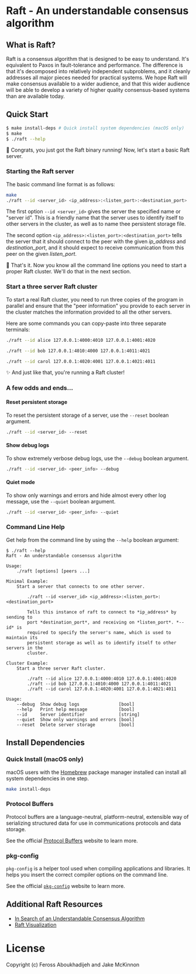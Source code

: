 # Raft - An understandable consensus algorithm

## What is Raft?

Raft is a consensus algorithm that is designed to be easy to understand. It's
equivalent to Paxos in fault-tolerance and performance. The difference is that
it's decomposed into relatively independent subproblems, and it cleanly
addresses all major pieces needed for practical systems. We hope Raft will make
consensus available to a wider audience, and that this wider audience will be
able to develop a variety of higher quality consensus-based systems than are
available today.

## Quick Start

```bash
$ make install-deps # Quick install system dependencies (macOS only)
$ make
$ ./raft --help
```

🥳 Congrats, you just got the Raft binary running! Now, let's start a basic Raft server.

### Starting the Raft server

The basic command line format is as follows:

```bash
make
./raft --id <server_id> <ip_address>:<listen_port>:<destination_port>
```

The first option `--id <server_id>` gives the server the specified name or
"server id". This is a friendly name that the server uses to identify itself to
other servers in the cluster, as well as to name thee persistent storage file.

The second option `<ip_address>:<listen_port>:<destination_port>` tells the
server that it should connect to the peer with the given *ip_address* and
*destination_port*, and it should expect to receive communication from this peer
on the given *listen_port*.

🌟 That's it. Now you know all the command line options you need to start a
proper Raft cluster. We'll do that in the next section.

### Start a three server Raft cluster

To start a real Raft cluster, you need to run three copies of the program in
parallel and ensure that the "peer information" you provide to each server in
the cluster matches the information provided to all the other servers.

Here are some commands you can copy-paste into three separate terminals:

```bash
./raft --id alice 127.0.0.1:4000:4010 127.0.0.1:4001:4020
```

```bash
./raft --id bob 127.0.0.1:4010:4000 127.0.0.1:4011:4021
```

```bash
./raft --id carol 127.0.0.1:4020:4001 127.0.0.1:4021:4011
```

✨ And just like that, you're running a Raft cluster!

### A few odds and ends...

#### Reset persistent storage

To reset the persistent storage of a server, use the `--reset` boolean argument.

```bash
./raft --id <server_id> --reset
```

#### Show debug logs

To show extremely verbose debug logs, use the `--debug` boolean argument.

```bash
./raft --id <server_id> <peer_info> --debug
```

#### Quiet mode

To show only warnings and errors and hide almost every other log message, use
the `--quiet` boolean argument.

```bash
./raft --id <server_id> <peer_info> --quiet
```

### Command Line Help

Get help from the command line by using the `--help` boolean argument:

```
$ ./raft --help
Raft - An understandable consensus algorithm

Usage:
    ./raft [options] [peers ...]

Minimal Example:
    Start a server that connects to one other server.

        ./raft --id <server_id> <ip_address>:<listen_port>:<destination_port>

        Tells this instance of raft to connect to *ip_address* by sending to
        port *destination_port*, and receiving on *listen_port*. *--id* is
        required to specify the server's name, which is used to maintain its
        persistent storage as well as to identify itself to other servers in the
        cluster.

Cluster Example:
    Start a three server Raft cluster.

        ./raft --id alice 127.0.0.1:4000:4010 127.0.0.1:4001:4020
        ./raft --id bob 127.0.0.1:4010:4000 127.0.0.1:4011:4021
        ./raft --id carol 127.0.0.1:4020:4001 127.0.0.1:4021:4011

Usage:
    --debug  Show debug logs               [bool]
    --help   Print help message            [bool]
    --id     Server identifier             [string]
    --quiet  Show only warnings and errors [bool]
    --reset  Delete server storage         [bool]
```

## Install Dependencies

### Quick Install (macOS only)

macOS users with the [Homebrew](https://brew.sh/) package manager installed can
install all system dependencies in one step.

```bash
make install-deps
```

### Protocol Buffers

Protocol buffers are a language-neutral, platform-neutral, extensible way of
serializing structured data for use in communications protocols and data storage.

See the official
[Protocol Buffers](https://developers.google.com/protocol-buffers/) website to
learn more.

### pkg-config

`pkg-config` is a helper tool used when compiling applications and libraries. It
helps you insert the correct compiler options on the command line.

See the official
[`pkg-config`](https://www.freedesktop.org/wiki/Software/pkg-config/) website
to learn more.

## Additional Raft Resources

- [In Search of an Understandable Consensus Algorithm](https://raft.github.io/raft.pdf)
- [Raft Visualization](https://raft.github.io/)

# License

Copyright (c) Feross Aboukhadijeh and Jake McKinnon
